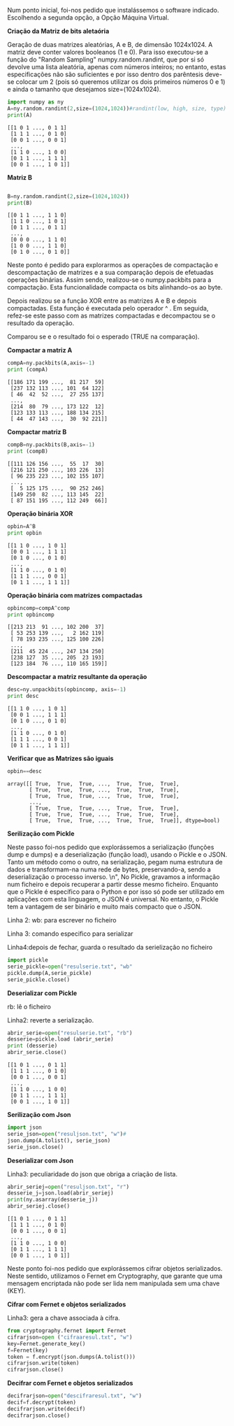 

Num ponto inicial, foi-nos pedido que instalássemos o software indicado. Escolhendo a segunda opção, a Opção Máquina Virtual.

**Criação da Matriz de bits aletaória**

Geração de duas matrizes aleatórias, A e B, de dimensão 1024x1024. A matriz deve conter valores booleanos (1 e 0). Para isso executou-se a função do \"Random Sampling\" numpy.random.randint, que por si só devolve uma lista aleatória, apenas com números inteiros; no entanto, estas especificações não são suficientes e por isso dentro dos parêntesis deve-se colocar um 2 (pois só queremos utilizar os dois primeiros números 0 e 1) e ainda o tamanho que desejamos size=(1024x1024). 

```python
import numpy as ny
A=ny.random.randint(2,size=(1024,1024))#randint(low, high, size, type)
print(A)

```

    [[1 0 1 ..., 0 1 1]
     [1 1 1 ..., 0 1 0]
     [0 0 1 ..., 0 0 1]
     ..., 
     [1 1 0 ..., 1 0 0]
     [0 1 1 ..., 1 1 1]
     [0 0 1 ..., 1 0 1]]

**Matriz B** 

```python

B=ny.random.randint(2,size=(1024,1024))
print(B)

```

    [[0 1 1 ..., 1 1 0]
     [1 1 0 ..., 1 0 1]
     [0 1 1 ..., 0 1 1]
     ..., 
     [0 0 0 ..., 1 1 0]
     [1 0 0 ..., 1 1 0]
     [0 1 0 ..., 0 1 0]]



Neste ponto é pedido para explorarmos as operações de compactação e descompactação de matrizes e a sua comparação depois de efetuadas operações binárias.
Assim sendo, realizou-se o numpy.packbits para a compactação. Esta funcionalidade compacta os bits alinhando-os ao byte. 

Depois realizou se a função XOR entre as matrizes A e B e depois compactadas. Esta função é executada pelo operador ^ . Em seguida, refez-se este passo com as matrizes compactadas e decompactou se o resultado da operação.

Comparou se e o resultado foi o esperado (TRUE na comparação). 

**Compactar a matriz A**

```python
compA=ny.packbits(A,axis=-1)
print (compA)
```

    [[186 171 199 ...,  81 217  59]
     [237 132 113 ..., 101  64 122]
     [ 46  42  52 ...,  27 255 137]
     ..., 
     [214  80  79 ..., 173 122  12]
     [123 133 113 ..., 188 134 215]
     [ 44  47 143 ...,  30  92 221]]

**Compactar matriz B**

```python
compB=ny.packbits(B,axis=-1)
print (compB)
```

    [[111 126 156 ...,  55  17  30]
     [216 121 250 ..., 103 226  13]
     [ 96 235 223 ..., 102 155 107]
     ..., 
     [  5 125 175 ...,  90 252 246]
     [149 250  82 ..., 113 145  22]
     [ 87 151 195 ..., 112 249  66]]

**Operação binária XOR**

```python
opbin=A^B
print opbin
```

    [[1 1 0 ..., 1 0 1]
     [0 0 1 ..., 1 1 1]
     [0 1 0 ..., 0 1 0]
     ..., 
     [1 1 0 ..., 0 1 0]
     [1 1 1 ..., 0 0 1]
     [0 1 1 ..., 1 1 1]]

**Operação binária com matrizes compactadas**

```python
opbincomp=compA^comp
print opbincomp
```

    [[213 213  91 ..., 102 200  37]
     [ 53 253 139 ...,   2 162 119]
     [ 78 193 235 ..., 125 100 226]
     ..., 
     [211  45 224 ..., 247 134 250]
     [238 127  35 ..., 205  23 193]
     [123 184  76 ..., 110 165 159]]

**Descompactar a matriz resultante da operação**

```python
desc=ny.unpackbits(opbincomp, axis=-1)
print desc

```

    [[1 1 0 ..., 1 0 1]
     [0 0 1 ..., 1 1 1]
     [0 1 0 ..., 0 1 0]
     ..., 
     [1 1 0 ..., 0 1 0]
     [1 1 1 ..., 0 0 1]
     [0 1 1 ..., 1 1 1]]

**Verificar que as Matrizes são iguais**

```python
opbin==desc
```


    array([[ True,  True,  True, ...,  True,  True,  True],
           [ True,  True,  True, ...,  True,  True,  True],
           [ True,  True,  True, ...,  True,  True,  True],
           ..., 
           [ True,  True,  True, ...,  True,  True,  True],
           [ True,  True,  True, ...,  True,  True,  True],
           [ True,  True,  True, ...,  True,  True,  True]], dtype=bool)

**Serilização com Pickle**

Neste passo foi-nos pedido que explorássemos a serialização (funções dump e dumps) e a deserialização (função load), usando o Pickle  e o JSON. Tanto um método como o outro, na serialização, pegam numa estrutura de dados e transformam-na numa rede de bytes, preservando-a, sendo a deserialização o processo inverso. \n",
No Pickle, gravamos a informação num ficheiro e depois recuperar a partir desse mesmo ficheiro.
Enquanto que o Pickle é específico para o Python e por isso só pode ser utilizado em aplicações com esta linguagem, o JSON é universal. No entanto, o Pickle tem a vantagem de ser binário e muito mais compacto que o JSON.

Linha 2: wb: para escrever no ficheiro

Linha 3:  comando especifico para serializar

Linha4:depois de fechar, guarda o resultado da serielização no ficheiro


```python
import pickle
serie_pickle=open("resulserie.txt", "wb"            
pickle.dump(A,serie_pickle)
serie_pickle.close()

```

**Deserializar com Pickle**

rb: lê o ficheiro

Linha2: reverte a serialização.


```python
abrir_serie=open("resulserie.txt", "rb")
desserie=pickle.load (abrir_serie) 
print (desserie)
abrir_serie.close()

```

    [[1 0 1 ..., 0 1 1]
     [1 1 1 ..., 0 1 0]
     [0 0 1 ..., 0 0 1]
     ..., 
     [1 1 0 ..., 1 0 0]
     [0 1 1 ..., 1 1 1]
     [0 0 1 ..., 1 0 1]]

**Serilização com Json**

```python
import json
serie_json=open("resuljson.txt", "w")#
json.dump(A.tolist(), serie_json)
serie_json.close()

```

**Deserializar com Json**

Linha3: peculiaridade do json que obriga a criação de lista.


```python
abrir_seriej=open("resuljson.txt", "r")
desserie_j=json.load(abrir_seriej)
print(ny.asarray(desserie_j))
abrir_seriej.close()

```

    [[1 0 1 ..., 0 1 1]
     [1 1 1 ..., 0 1 0]
     [0 0 1 ..., 0 0 1]
     ..., 
     [1 1 0 ..., 1 0 0]
     [0 1 1 ..., 1 1 1]
     [0 0 1 ..., 1 0 1]]

Neste ponto foi-nos pedido que explorássemos cifrar objetos serializados. Neste sentido, utilizamos o Fernet em Cryptography, que garante que uma mensagem encriptada não pode ser lida nem manipulada sem uma chave (KEY). 

**Cifrar com Fernet e objetos serializados**

Linha3: gera a chave associada à cifra.

```python
from cryptography.fernet import Fernet
cifrarjson=open ("cifraaresul.txt", "w")
key=Fernet.generate_key()
f=Fernet(key)
token = f.encrypt(json.dumps(A.tolist()))
cifrarjson.write(token)
cifrarjson.close()
```

**Decifrar com Fernet e objetos serializados**


```python
decifrarjson=open("descifraresul.txt", "w")
decif=f.decrypt(token)
decifrarjson.write(decif)
decifrarjson.close()
```
